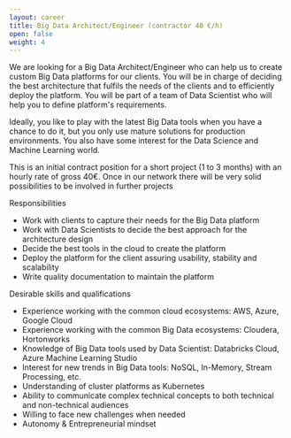 ```yaml
---
layout: career
title: Big Data Architect/Engineer (contractor 40 €/h)
open: false
weight: 4
---
```


We are looking for a Big Data Architect/Engineer who can help us to create custom Big Data platforms for our clients. You will be in charge of deciding the best architecture that fulfils the needs of the clients and to efficiently deploy the platform. You will be part of a team of Data Scientist who will help you to define platform's requirements.

Ideally, you like to play with the latest Big Data tools when you have a chance to do it, but you only use mature solutions for production environments. You also have some interest for the Data Science and Machine Learning world.

This is an initial contract position for a short project (1 to 3 months) with an hourly rate of gross 40€. Once in our network there will be very solid possibilities to be involved in further projects

Responsibilities
* Work with clients to capture their needs for the Big Data platform
* Work with Data Scientists to decide the best approach for the architecture design 
* Decide the best tools in the cloud to create the platform
* Deploy the platform for the client assuring usability, stability and scalability
* Write quality documentation to maintain the platform

Desirable skills and qualifications
* Experience working with the common cloud ecosystems: AWS, Azure, Google Cloud
* Experience working with the common Big Data ecosystems: Cloudera, Hortonworks
* Knowledge of Big Data tools used by Data Scientist: Databricks Cloud, Azure Machine Learning Studio
* Interest for new trends in Big Data tools: NoSQL, In-Memory, Stream Processing, etc. 
* Understanding of cluster platforms as Kubernetes
* Ability to communicate complex technical concepts to both technical and non-technical audiences 
* Willing to face new challenges when needed
* Autonomy & Entrepreneurial mindset
